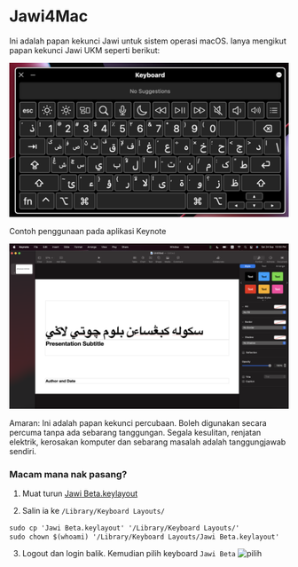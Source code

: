# Jawi4Mac
Ini adalah papan kekunci Jawi untuk sistem operasi macOS. Ianya mengikut papan kekunci Jawi UKM seperti berikut:

![papan kekunci](img/jawi-beta-key.jpg)

Contoh penggunaan pada aplikasi Keynote

![keynote](img/keynote.png)


Amaran: Ini adalah papan kekunci percubaan. Boleh digunakan secara percuma tanpa ada sebarang tanggungan. Segala kesulitan, renjatan elektrik, kerosakan komputer dan sebarang masalah adalah tanggungjawab sendiri. 

### Macam mana nak pasang?
1. Muat turun [Jawi Beta.keylayout](beta/Jawi%20Beta.keylayout)

2. Salin ia ke `/Library/Keyboard Layouts/`
```
sudo cp 'Jawi Beta.keylayout' '/Library/Keyboard Layouts/'
sudo chown $(whoami) '/Library/Keyboard Layouts/Jawi Beta.keylayout'
```
3. Logout dan login balik. Kemudian pilih keyboard `Jawi Beta` 
![pilih](img/pilih.png)

